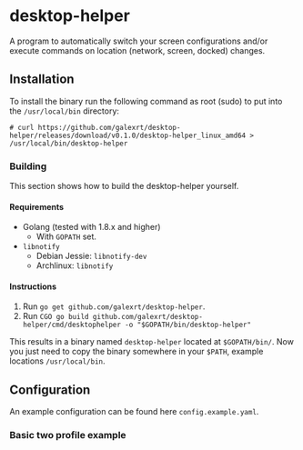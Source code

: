 # desktop-helper
A program to automatically switch your screen configurations and/or execute commands on location (network, screen, docked) changes.

## Installation
To install the binary run the following command as root (sudo) to put into the `/usr/local/bin` directory:
```
# curl https://github.com/galexrt/desktop-helper/releases/download/v0.1.0/desktop-helper_linux_amd64 > /usr/local/bin/desktop-helper
```

### Building
This section shows how to build the desktop-helper yourself.

#### Requirements
* Golang (tested with 1.8.x and higher)
    * With `GOPATH` set.
* `libnotify`
    * Debian Jessie: `libnotify-dev`
    * Archlinux: `libnotify`

#### Instructions
1. Run `go get github.com/galexrt/desktop-helper`.
2. Run `CGO go build github.com/galexrt/desktop-helper/cmd/desktophelper -o "$GOPATH/bin/desktop-helper"`

This results in a binary named `desktop-helper` located at `$GOPATH/bin/`. Now you just need to copy the binary somewhere in your `$PATH`, example locations `/usr/local/bin`.

## Configuration
An example configuration can be found here `config.example.yaml`.

### Basic two profile example
```yaml
```
